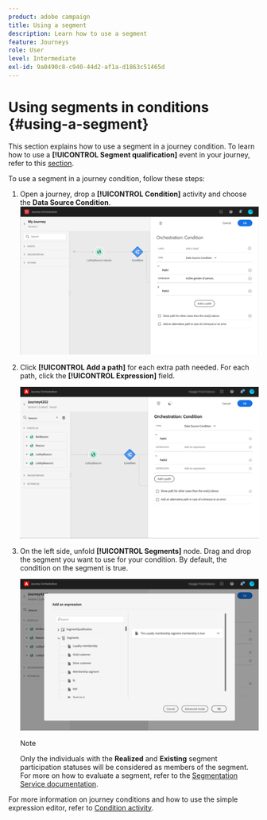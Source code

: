 ```yaml
---
product: adobe campaign
title: Using a segment
description: Learn how to use a segment
feature: Journeys
role: User
level: Intermediate
exl-id: 9a0490c8-c940-44d2-af1a-d1863c51465d
---
```

# Using segments in conditions {#using-a-segment}

This section explains how to use a segment in a journey condition. To learn how to use a **[!UICONTROL Segment qualification]** event in your journey, refer to this [section](../building-journeys/segment-qualification-events.md).

To use a segment in a journey condition, follow these steps:

1. Open a journey, drop a **[!UICONTROL Condition]** activity and choose the **Data Source Condition**.
   ![](../assets/journey47.png)

1. Click **[!UICONTROL Add a path]** for each extra path needed. For each path, click the **[!UICONTROL Expression]** field.

   ![](../assets/segment3.png)

1. On the left side, unfold **[!UICONTROL Segments]** node. Drag and drop the segment you want to use for your condition. By default, the condition on the segment is true.

   ![](../assets/segment4.png)

   >[!NOTE]
   >
   >Only the individuals with the **Realized** and **Existing** segment participation statuses will be considered as members of the segment. For more on how to evaluate a segment, refer to the [Segmentation Service documentation](https://experienceleague.adobe.com/docs/experience-platform/segmentation/tutorials/evaluate-a-segment.html?lang=en#interpret-segment-results). 

For more information on journey conditions and how to use the simple expression editor, refer to [Condition activity](../building-journeys/condition-activity.md#about_condition).
